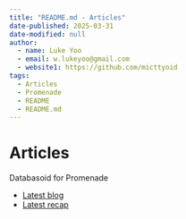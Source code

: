 ```yaml
---
title: "README.md - Articles"
date-published: 2025-03-31
date-modified: null
author:
  - name: Luke Yoo
  - email: w.lukeyoo@gmail.com
  - website1: https://github.com/micttyoid
tags:
  - Articles
  - Promenade
  - README
  - README.md
---
```


# Articles

Databasoid for Promenade

- [Latest blog](https://lukeyoo.fyi/blog/2025/5/bevy-post-startup-check)
- [Latest recap](https://lukeyoo.fyi/recap/2025/5/graphs)